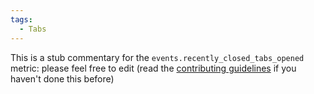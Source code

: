 ```yaml
---
tags:
  - Tabs
---
```


This is a stub commentary for the `events.recently_closed_tabs_opened` metric: please feel free to edit (read the
[contributing guidelines](https://github.com/mozilla/glean-annotations/blob/main/CONTRIBUTING.md)
if you haven't done this before)

